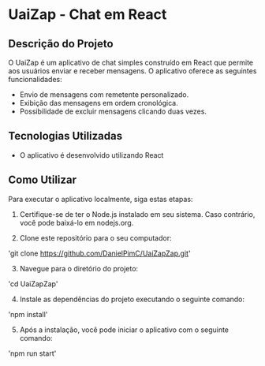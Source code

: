 # UaiZap - Chat em React

## Descrição do Projeto
O UaiZap é um aplicativo de chat simples construído em React que permite aos usuários enviar e receber mensagens. O aplicativo oferece as seguintes funcionalidades:

- Envio de mensagens com remetente personalizado.
- Exibição das mensagens em ordem cronológica.
- Possibilidade de excluir mensagens clicando duas vezes.

## Tecnologias Utilizadas
- O aplicativo é desenvolvido utilizando React

## Como Utilizar
Para executar o aplicativo localmente, siga estas etapas:

1. Certifique-se de ter o Node.js instalado em seu sistema. Caso contrário, você pode baixá-lo em nodejs.org.

2. Clone este repositório para o seu computador:

  'git clone https://github.com/DanielPimC/UaiZapZap.git'

3. Navegue para o diretório do projeto:

  'cd UaiZapZap'

4. Instale as dependências do projeto executando o seguinte comando:

  'npm install'

5. Após a instalação, você pode iniciar o aplicativo com o seguinte comando:

  'npm run start'
